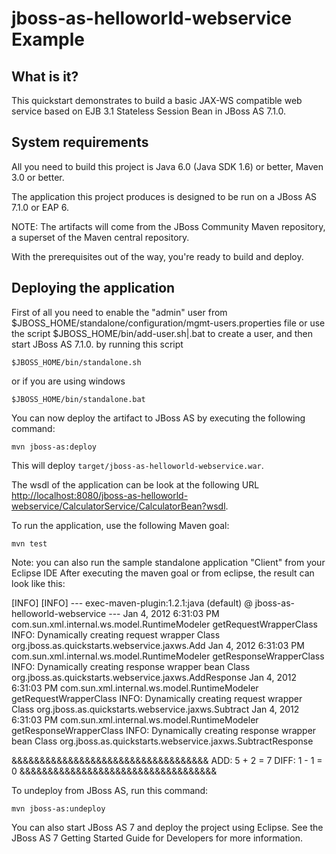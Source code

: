 jboss-as-helloworld-webservice Example
===============================

What is it?
-----------

This quickstart demonstrates to build a basic JAX-WS compatible web service based on EJB 3.1 Stateless Session Bean in JBoss AS 7.1.0.

System requirements
-------------------

All you need to build this project is Java 6.0 (Java SDK 1.6) or better, Maven
3.0 or better.

The application this project produces is designed to be run on a JBoss AS 7.1.0 or EAP 6. 
 
NOTE: The artifacts will come from the JBoss Community Maven repository, a superset of the Maven central repository.

With the prerequisites out of the way, you're ready to build and deploy.

Deploying the application
-------------------------

First of all you need to enable the "admin" user from $JBOSS_HOME/standalone/configuration/mgmt-users.properties file or use the script $JBOSS_HOME/bin/add-user.sh|.bat to create a user, and then start JBoss AS 7.1.0. by running this script
  
    $JBOSS_HOME/bin/standalone.sh
  
or if you are using windows
 
    $JBOSS_HOME/bin/standalone.bat

You can now deploy the artifact to JBoss AS by executing the following command:

    mvn jboss-as:deploy

This will deploy `target/jboss-as-helloworld-webservice.war`.
 
The wsdl of the application can be look at the following URL <http://localhost:8080/jboss-as-helloworld-webservice/CalculatorService/CalculatorBean?wsdl>.


To run the application, use the following Maven goal:

    mvn test

Note: you can also run the sample standalone application "Client" from your Eclipse IDE 
After executing the maven goal or from eclipse, the result can look like this:

[INFO] 
[INFO] --- exec-maven-plugin:1.2.1:java (default) @ jboss-as-helloworld-webservice ---
Jan 4, 2012 6:31:03 PM com.sun.xml.internal.ws.model.RuntimeModeler getRequestWrapperClass
INFO: Dynamically creating request wrapper Class org.jboss.as.quickstarts.webservice.jaxws.Add
Jan 4, 2012 6:31:03 PM com.sun.xml.internal.ws.model.RuntimeModeler getResponseWrapperClass
INFO: Dynamically creating response wrapper bean Class org.jboss.as.quickstarts.webservice.jaxws.AddResponse
Jan 4, 2012 6:31:03 PM com.sun.xml.internal.ws.model.RuntimeModeler getRequestWrapperClass
INFO: Dynamically creating request wrapper Class org.jboss.as.quickstarts.webservice.jaxws.Subtract
Jan 4, 2012 6:31:03 PM com.sun.xml.internal.ws.model.RuntimeModeler getResponseWrapperClass
INFO: Dynamically creating response wrapper bean Class org.jboss.as.quickstarts.webservice.jaxws.SubtractResponse

&&&&&&&&&&&&&&&&&&&&&&&&&&&&&&&&&&&
ADD:  5 + 2 = 7
DIFF: 1 - 1 = 0
&&&&&&&&&&&&&&&&&&&&&&&&&&&&&&&&&&&

To undeploy from JBoss AS, run this command:

    mvn jboss-as:undeploy

You can also start JBoss AS 7 and deploy the project using Eclipse. See the JBoss AS 7
Getting Started Guide for Developers for more information.
